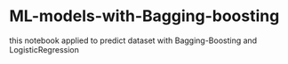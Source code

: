 # ML-models-with-Bagging-boosting
this notebook applied to predict dataset with Bagging-Boosting and LogisticRegression
